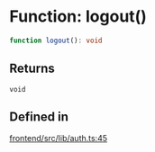 # Function: logout()

```ts
function logout(): void
```

## Returns

`void`

## Defined in

[frontend/src/lib/auth.ts:45](https://github.com/headlamp-k8s/headlamp/blob/2481a1c9f2b4a69a9320466e7a455215b14b97b0/frontend/src/lib/auth.ts#L45)
